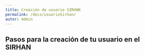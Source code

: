 ```yaml
---
title: Creación de usuario SIRHAN
permalink: /docs/usuarioSirhan/
autor: Admin
---
```


## Pasos para la creación de tu usuario en el SIRHAN